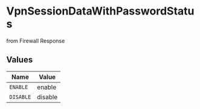 # VpnSessionDataWithPasswordStatus

from Firewall Response


## Values

| Name      | Value     |
| --------- | --------- |
| `ENABLE`  | enable    |
| `DISABLE` | disable   |